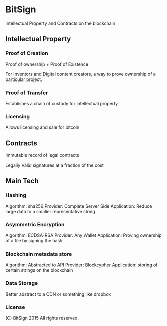 # BitSign #

Intellectual Property and Contracts on the blockchain

## Intellectual Property ##

### Proof of Creation ###

Proof of ownership + Proof of Existence

For Inventors and Digital content creators, a way to prove ownership of a particular project.

### Proof of Transfer ###

Establishes a chain of custody for intellectual property

### Licensing ###

Allows licensing and sale for bitcoin

## Contracts ##

Immutable record of legal contracts

Legally Valid signatures at a fraction of the cost

## Main Tech ##

### Hashing ###

Algorithm: sha256
Provider: Complete Server Side
Application: Reduce large data to a smaller representative string

### Asymmetric Encryption ###

Algorithm: ECDSA-RSA
Provider: Any Wallet
Application: Proving ownership of a file by signing the hash

### Blockchain metadata store ###

Algorithm: Abstracted to API
Provider: Blockcypher
Application: storing of certain strings on the blockchain

### Data Storage ###

Better abstract to a CDN or something like dropbox

### License ###

(C) BitSign 2015 All rights reserved.
